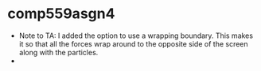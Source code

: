 # comp559asgn4

- Note to TA: I added the option to use a wrapping boundary. This makes it so that all the forces wrap around to the opposite side of the screen along with the particles. 
-